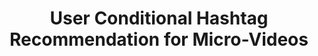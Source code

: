 ---
which: conference
is_first: false
title: User Conditional Hashtag Recommendation for Micro-Videos
authors: Shang Liu, <strong>Jiayi Xie</strong>, Cong Zou, Zhenzhong Chen
pub_name: IEEE International Conference on Multimedia and Expo
pub_abbr: ICME
year: 2020
month: 7
yymm: 2007
paper_url: https://ieeexplore.ieee.org/document/9102824
bib_url: https://dblp.uni-trier.de/rec/conf/icmcs/LiuXZC20.html?view=bibtex
---